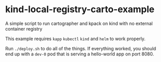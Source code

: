 # kind-local-registry-carto-example
A simple script to run cartographer and kpack on kind with no external container registry

This example requires `kapp` `kubectl` `kind` and `helm` to work properly.

Run `./deploy.sh` to do all of the things. If everything worked, you should end
up with a `dev-0` pod that is serving a hello-world app on port 8080.
